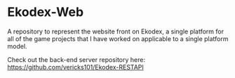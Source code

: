 # Ekodex-Web
A repository to represent the website front on Ekodex, a single platform for all of the game projects that I have worked on applicable to a single platform model.

Check out the back-end server repository here: https://github.com/vericks101/Ekodex-RESTAPI

